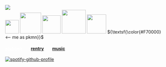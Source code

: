 ![](https://komarev.com/ghpvc/?username=massofthefermentingdregs&style=flat-square&color=red&label=visitors)  <br>
<img src="https://img.pokemondb.net/sprites/black-white/anim/normal/treecko.gif" width="44"/>   <img src="https://img.pokemondb.net/sprites/black-white/anim/normal/marowak.gif" width="68"/>  <img src="https://img.pokemondb.net/sprites/black-white/anim/normal/blaziken.gif" width="59"/>  <img src="https://img.pokemondb.net/sprites/black-white/anim/normal/arcanine.gif" width="77"/>  <img src="https://img.pokemondb.net/sprites/black-white/anim/normal/espeon.gif" width="62"/>     ${\textsf{\color{#F70000}<-- me as pkmn}}$ 
 <br>

<h4><a href="https://cat.atabook.org/" style="color: white;"> atabook</a>⠀ ⠀ <a href="https://rentry.co/senku">rentry</a>⠀ ⠀ <a href="https://www.last.fm/user/zygothe">music</a> 
 </h4>

<div id="header" align="left">
 
[![spotify-github-profile](https://spotify-github-profile.kittinanx.com/api/view?uid=elgjykck3q0llbegql1o5o61u&cover_image=true&theme=natemoo-re&show_offline=false&background_color=191515&interchange=false&bar_color=ffffff&bar_color_cover=false)](https://github.com/kittinan/spotify-github-profile)
